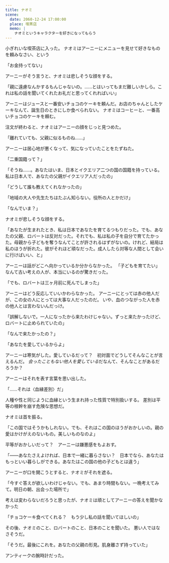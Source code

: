 ```yaml
---
title: ナオミ
scene:
  date: 2060-12-24 17:00:00
  place: 喫茶店
  memo: |
    ナオミというキャラクターを好きになってもらう
---
```


小ぎれいな喫茶店に入った。
ナオミはアーニーにメニューを見せて好きなものを頼みなさい、という

「お金持ってない」

アーニーがそう言うと、ナオミは悲しそうな顔をする。

「親に遠慮なんかするもんじゃないの。……とはいってもまだ難しいかしら。これは私の話を聞いてくれたお礼だと思ってくれればいい」

アーニーはジュースと一番安いチョコのケーキを頼んだ。お店のちゃんとしたケーキなんて、誕生日のときにしか食べられない。
ナオミはコーヒーと、一番高いチョコのケーキを頼む。

注文が終わると、ナオミはアーニーの顔をじっと見つめた。

「離れていても、父親に似るものね……」

アーニーは居心地が悪くなって、気になっていたことをたずねた。

「二重国籍って？」

「そうね……。あなたはいま、日本とイクエリア二つの国の国籍を持っている。私は日本人で、あなたの父親がイクエリア人だったの」

「どうして誰も教えてくれなかったの」

「地域の大人や先生たちはたぶん知らない。役所の人とかだけ」

「なんでいま？」

ナオミが悲しそうな顔をする。

「あなたが生まれたとき、私は日本であなたを育てるつもりだった。でも、あなたの父親、ロバートは反対だった。それでも、私は私の子を自分で育てたかった。母親から子どもを奪うなんてことが許されるはずがないの。けれど、結局は私のほうが折れた。彼がそれほど頑なだった。成人したら対等な人間として会いに行けばいい、と」

アーニーは話がどこへ向かっているか分からなかった。
「子どもを育てたい」なんて古い考えの人が、本当にいるのが驚きだった。

「でも、ロバートは三ヶ月前に死んでしまった」

アーニーはどう反応していいかわらなかった。
アーニーにとっては赤の他人だが、この女の人にとっては大事な人だったのだ。
いや、血のつながった人を赤の他人とは言わないんだっけ。

「誤解しないで。一人になったから来たわけじゃない。ずっと来たかったけど、ロバートに止められていたの」

「なんで来たかったの？」

「あなたを愛しているからよ」

アーニーは寒気がした。愛しているだって？　初対面でどうしてそんなことが言えるんだ。
*会ったこともない他人を愛している*だなんて、そんなことがあるだろうか？

アーニーはそれを表す言葉を思い出した。

「……それは〈血縁差別〉だ」

人種や性と同じように血縁という生まれ持った性質で特別扱いする。
差別は平等の根幹を崩す危険な思想だ。

ナオミは首を振る。

「この国ではそうかもしれない。でも、それはこの国のほうがおかしいの。親の愛はかけがえのないもの。美しいものなのよ」

平等がおかしいだって？　アーニーは嫌悪感をもよおす。

「――あなたさえよければ、日本で一緒に暮らさない？　日本でなら、あなたはもっといい暮らしができる。あなたはこの国の他の子どもとは違う」

アーニーが口を開こうとすると、ナオミがそれを遮る。

「今すぐ答えが欲しいわけじゃない。でも、あまり時間もない。一晩考えてみて。明日の朝、出会った場所で」

考えは変わらないだろうと思ったが、ナオミは頑としてアーニーの答えを聞かなかった

「チョコケーキ食べてくれる？　もう少し私の話を聞いてほしいの」

その後、ナオミのこと、ロバートのこと、日本のことを聞いた。
悪い人ではなさそうだ。

「そうだ。最後にこれを。あなたの父親の形見。肌身離さず持っていた」

アンティークの腕時計だった。
